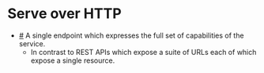 # Serve over HTTP

- <a href="#serveOverHttpFromSingleEndpoint" id="serveOverHttpFromSingleEndpoint">#</a> A single endpoint which expresses the full set of capabilities of the service.
  - In contrast to REST APIs which expose a suite of URLs each of which expose a single resource.
